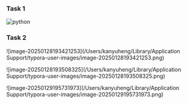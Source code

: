 ### Task 1

![python](/Users/kanyuheng/tmpLearning/AILab_LLM/L0/L02/python.jpg)

### Task 2

![image-20250128193421253](/Users/kanyuheng/Library/Application Support/typora-user-images/image-20250128193421253.png)

![image-20250128193508325](/Users/kanyuheng/Library/Application Support/typora-user-images/image-20250128193508325.png)

![image-20250129195731973](/Users/kanyuheng/Library/Application Support/typora-user-images/image-20250129195731973.png)
